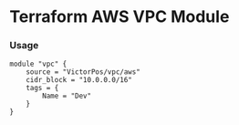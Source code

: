 # Terraform AWS VPC Module 

### Usage 
```
module "vpc" {
    source = "VictorPos/vpc/aws"
    cidr_block = "10.0.0.0/16"
    tags = {
        Name = "Dev"
    }
}
```